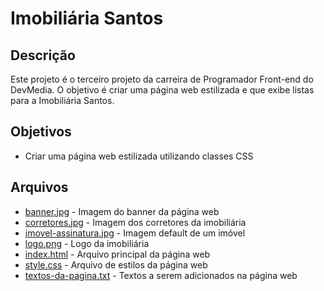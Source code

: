# Imobiliária Santos

## Descrição
Este projeto é o terceiro projeto da carreira de Programador Front-end do DevMedia. O objetivo é criar uma página web estilizada e que exibe listas para a Imobiliária Santos.

## Objetivos
- Criar uma página web estilizada utilizando classes CSS

## Arquivos
- [banner.jpg](img/banner.jpg) - Imagem do banner da página web
- [corretores.jpg](img/corretores.jpg) - Imagem dos corretores da imobiliária
- [imovel-assinatura.jpg](img/imovel-assinatura.jpg) - Imagem default de um imóvel
- [logo.png](img/logo.png) - Logo da imobiliária
- [index.html](index.html) - Arquivo principal da página web
- [style.css](css/style.css) - Arquivo de estilos da página web
- [textos-da-pagina.txt](textos-da-pagina.txt) - Textos a serem adicionados na página web
